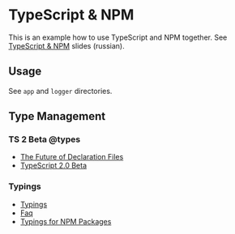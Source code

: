 # TypeScript & NPM

This is an example how to use TypeScript and NPM together.
See [TypeScript & NPM](https://goo.gl/7ND4Px) slides (russian).

## Usage

See `app` and `logger` directories.

## Type Management

### TS 2 Beta @types

- [The Future of Declaration Files](https://blogs.msdn.microsoft.com/typescript/2016/06/15/the-future-of-declaration-files/)
- [TypeScript 2.0 Beta](https://blogs.msdn.microsoft.com/typescript/2016/07/11/announcing-typescript-2-0-beta/)


### Typings

- [Typings](https://github.com/typings/typings)
- [Faq](https://github.com/typings/typings/blob/master/docs/faq.md)
- [Typings for NPM Packages](https://www.typescriptlang.org/docs/handbook/typings-for-npm-packages.html)
